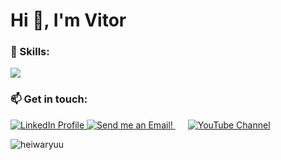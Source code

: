 <h1 align="left">Hi 👋, I'm Vitor</h1>
<p align="left"> <a href="https://github.com/ryo-ma/github-profile-trophy"></a> </p>

<h3 align="left">🌱 Skills:</h3>
<p align="left">
  <a href="https://skillicons.dev">
    <img src="https://skillicons.dev/icons?i=git,kubernetes,docker,mysql,postgres,aws,vim,neovim,python,c" />
  </a>

<h3 align="left">📫 Get in touch:</h3>
<a href="https://www.linkedin.com/in/vitorclima/" target="_blank">
  <img src="https://i.imgur.com/RrDthGj.png" alt="LinkedIn Profile" />
</a>
<a href="mailto:vitor.carvalho.ufu@gmail.com" target="_blank">
  <img src="https://i.imgur.com/CWmOpKH.png" alt="Send me an Email!" />
</a>
<a href="https://www.youtube.com/@horseyddtank424" target="_blank" style="padding-left: 20px;">
  <img src="https://i.imgur.com/lSxaQo9.png" alt="YouTube Channel" />
</a>

<p>
</p>

<p>
  <img align="left" src="https://github-readme-stats.vercel.app/api/top-langs?username=heiwaryuu&show_icons=true&locale=en&layout=compact" alt="heiwaryuu" />
</p>
